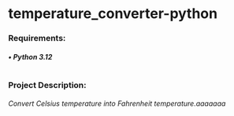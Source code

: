 # temperature_converter-python

### Requirements:
##### • Python 3.12
#
### Project Description:
###### Convert Celsius temperature into Fahrenheit temperature.aaaaaaa
